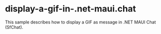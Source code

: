 # display-a-gif-in-.net-maui.chat
This sample describes how to display a GIF as message in .NET MAUI Chat (SfChat).
